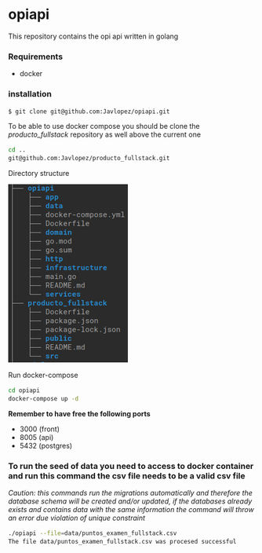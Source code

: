 # opiapi

This repository contains the opi api written in golang

### Requirements
- docker

### installation
```bash
$ git clone git@github.com:Javlopez/opiapi.git
```
To be able to use docker compose you should be clone the *producto_fullstack* repository as well 
above the current one
```bash
cd ..        
git@github.com:Javlopez/producto_fullstack.git
```  

Directory structure

![Application directory](structure.png)        


Run docker-compose
```bash  
cd opiapi
docker-compose up -d
``` 
**Remember to have free the following ports**
- 3000 (front)
- 8005 (api)
- 5432 (postgres)

### To run the seed of data you need to access to docker container and run this command the csv file needs to be a valid csv file
*Caution: this commands run the migrations automatically and therefore the database schema will be created and/or updated, if the databases already exists and contains data with the same information the command will throw an error due violation of unique constraint*
```bash  
./opiapi --file=data/puntos_examen_fullstack.csv
The file data/puntos_examen_fullstack.csv was procesed successful
```
